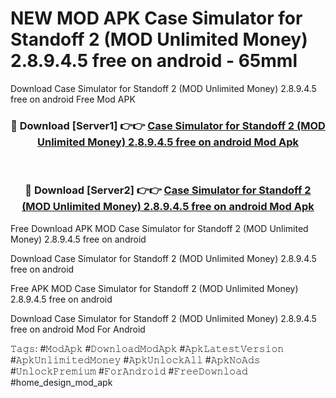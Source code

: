 # NEW MOD APK Case Simulator for Standoff 2 (MOD Unlimited Money) 2.8.9.4.5 free on android - 65mml
Download Case Simulator for Standoff 2 (MOD Unlimited Money) 2.8.9.4.5 free on android Free Mod APK

<div align="center">
<h3>🔴 Download [Server1] 👉👉 <a href="https://apk-comot.site?title=Case_Simulator_for_Standoff_2_(MOD_Unlimited_Money)_2.8.9.4.5_free_on_android">Case Simulator for Standoff 2 (MOD Unlimited Money) 2.8.9.4.5 free on android Mod Apk</a></h3><br>

<h3>🔴 Download [Server2] 👉👉 <a href="https://apk-comot.site?title=Case_Simulator_for_Standoff_2_(MOD_Unlimited_Money)_2.8.9.4.5_free_on_android">Case Simulator for Standoff 2 (MOD Unlimited Money) 2.8.9.4.5 free on android Mod Apk</a></h3>
</div>


Free Download APK MOD Case Simulator for Standoff 2 (MOD Unlimited Money) 2.8.9.4.5 free on android

Download Case Simulator for Standoff 2 (MOD Unlimited Money) 2.8.9.4.5 free on android 

Free APK MOD Case Simulator for Standoff 2 (MOD Unlimited Money) 2.8.9.4.5 free on android 

Download Case Simulator for Standoff 2 (MOD Unlimited Money) 2.8.9.4.5 free on android Mod For Android

𝚃𝚊𝚐𝚜: #𝙼𝚘𝚍𝙰𝚙𝚔 #𝙳𝚘𝚠𝚗𝚕𝚘𝚊𝚍𝙼𝚘𝚍𝙰𝚙𝚔 #𝙰𝚙𝚔𝙻𝚊𝚝𝚎𝚜𝚝𝚅𝚎𝚛𝚜𝚒𝚘𝚗 #𝙰𝚙𝚔𝚄𝚗𝚕𝚒𝚖𝚒𝚝𝚎𝚍𝙼𝚘𝚗𝚎𝚢 #𝙰𝚙𝚔𝚄𝚗𝚕𝚘𝚌𝚔𝙰𝚕𝚕 #𝙰𝚙𝚔𝙽𝚘𝙰𝚍𝚜 #𝚄𝚗𝚕𝚘𝚌𝚔𝙿𝚛𝚎𝚖𝚒𝚞𝚖 #𝙵𝚘𝚛𝙰𝚗𝚍𝚛𝚘𝚒𝚍 #𝙵𝚛𝚎𝚎𝙳𝚘𝚠𝚗𝚕𝚘𝚊𝚍 #home_design_mod_apk